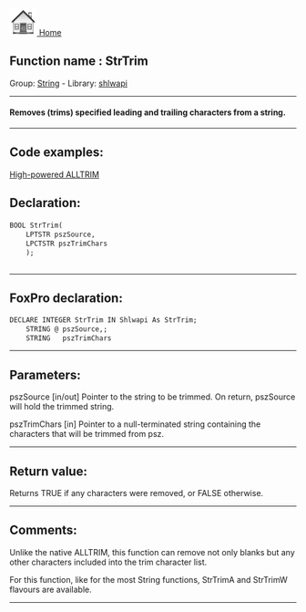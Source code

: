 [<img src="../../images/home.png"> Home ](https://github.com/VFPX/Win32API)  

## Function name : StrTrim
Group: [String](../../functions_group.md#String)  -  Library: [shlwapi](../../libraries.md#shlwapi)  
***  


#### Removes (trims) specified leading and trailing characters from a string.
***  


## Code examples:
[High-powered ALLTRIM](../../samples/sample_104.md)  

## Declaration:
```foxpro  
BOOL StrTrim(
    LPTSTR pszSource,
    LPCTSTR pszTrimChars
    );
  
```  
***  


## FoxPro declaration:
```foxpro  
DECLARE INTEGER StrTrim IN Shlwapi As StrTrim;
   	STRING @ pszSource,;
   	STRING   pszTrimChars  
```  
***  


## Parameters:
pszSource 
[in/out] Pointer to the string to be trimmed. On return, pszSource will hold the trimmed string. 

pszTrimChars 
[in] Pointer to a null-terminated string containing the characters that will be trimmed from psz.  
***  


## Return value:
Returns TRUE if any characters were removed, or FALSE otherwise.  
***  


## Comments:
Unlike the native ALLTRIM, this function can remove not only blanks but any other characters included into the trim character list.   
  
For this function, like for the most String functions, StrTrimA and StrTrimW flavours are available.  
  
***  

